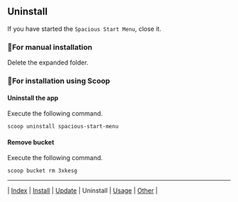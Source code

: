 ## Uninstall

If you have started the `Spacious Start Menu`, close it.

### 💠For manual installation

Delete the expanded folder.


### 💠For installation using Scoop

#### Uninstall the app

Execute the following command.

```
scoop uninstall spacious-start-menu
```

#### Remove bucket

Execute the following command.

```
scoop bucket rm 3xkesg
```

---

| [Index](index.md) | [Install](install.md) | [Update](update.md) | Uninstall | [Usage](usage.md) | [Other](other.md) |

